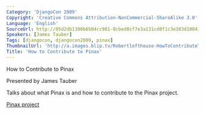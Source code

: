 ```yaml
---
Category: 'DjangoCon 2009'
Copyright: 'Creative Commons Attribution-NonCommercial-ShareAlike 3.0'
Language: 'English'
SourceUrl: http://05d2db1380b6504cc981-8cbed8cf7e3a131cd8f1c3e383d10041.r93.cf2.rackcdn.com/djangocon-2009/28_how-to-contribute-to-pinax.ogv
Speakers: [James Tauber]
Tags: [djangocon, djangocon2009, pinax]
ThumbnailUrl: 'http://a.images.blip.tv/Robertlofthouse-HowToContributeToPinax109.png'
Title: 'How to Contribute to Pinax'
---
```

How to Contribute to Pinax

  
Presented by James Tauber

  
Talks about what Pinax is and how to contribute to the Pinax project.

  
[Pinax project](http://pinaxproject.com/)

